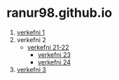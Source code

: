 # ranur98.github.io

1. [verkefni 1](/verkefni1/)
2. verkefni 2
	* [verkefni 21-22](verkefni2/verkefni21-22/)
	  * [verkefni 23](verkefni2/verkefni23/)
	  * [verkefni 24](verkefni2/verkefni24/)
3. [verkefni 3]()
